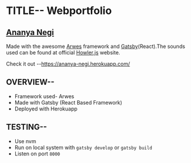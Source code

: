 # TITLE-- Webportfolio
## [Ananya Negi](https://ananya-negi.herokuapp.com/)
Made with the awesome [Arwes](https://www.npmjs.com/package/arwes) framework and [Gatsby](https://www.npmjs.com/package/gatsby)(React).The sounds used can be found at official [Howler.js](https://howlerjs.com/) website.

Check it out --https://ananya-negi.herokuapp.com/
## OVERVIEW--
* Framework used- Arwes
* Made with Gatsby (React Based Framework)
* Deployed with Herokuapp

## TESTING--
* Use nvm
* Run on local system with `gatsby develop` or `gatsby build`
* Listen on port `8000`



